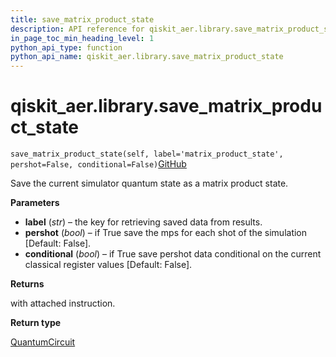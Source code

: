 ```yaml
---
title: save_matrix_product_state
description: API reference for qiskit_aer.library.save_matrix_product_state
in_page_toc_min_heading_level: 1
python_api_type: function
python_api_name: qiskit_aer.library.save_matrix_product_state
---
```


# qiskit\_aer.library.save\_matrix\_product\_state

<span id="qiskit_aer.library.save_matrix_product_state" />

`save_matrix_product_state(self, label='matrix_product_state', pershot=False, conditional=False)`[GitHub](https://github.com/qiskit/qiskit/tree/stable/0.41/qiskit_aer/library/save_instructions/save_matrix_product_state.py "view source code")

Save the current simulator quantum state as a matrix product state.

**Parameters**

*   **label** (*str*) – the key for retrieving saved data from results.
*   **pershot** (*bool*) – if True save the mps for each shot of the simulation \[Default: False].
*   **conditional** (*bool*) – if True save pershot data conditional on the current classical register values \[Default: False].

**Returns**

with attached instruction.

**Return type**

[QuantumCircuit](qiskit.circuit.QuantumCircuit "qiskit.circuit.QuantumCircuit")

